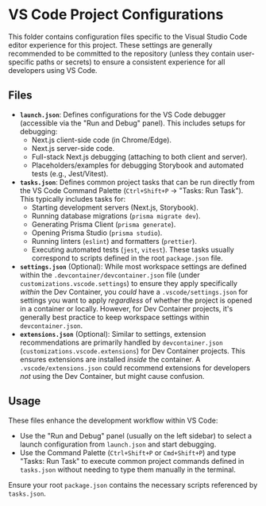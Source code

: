 # VS Code Project Configurations

This folder contains configuration files specific to the Visual Studio Code editor experience for this project. These settings are generally recommended to be committed to the repository (unless they contain user-specific paths or secrets) to ensure a consistent experience for all developers using VS Code.

## Files

*   **`launch.json`**: Defines configurations for the VS Code debugger (accessible via the "Run and Debug" panel). This includes setups for debugging:
    *   Next.js client-side code (in Chrome/Edge).
    *   Next.js server-side code.
    *   Full-stack Next.js debugging (attaching to both client and server).
    *   Placeholders/examples for debugging Storybook and automated tests (e.g., Jest/Vitest).
*   **`tasks.json`**: Defines common project tasks that can be run directly from the VS Code Command Palette (`Ctrl+Shift+P` -> "Tasks: Run Task"). This typically includes tasks for:
    *   Starting development servers (Next.js, Storybook).
    *   Running database migrations (`prisma migrate dev`).
    *   Generating Prisma Client (`prisma generate`).
    *   Opening Prisma Studio (`prisma studio`).
    *   Running linters (`eslint`) and formatters (`prettier`).
    *   Executing automated tests (`jest`, `vitest`).
    These tasks usually correspond to scripts defined in the root `package.json` file.
*   **`settings.json`** (Optional): While most workspace settings are defined within the `.devcontainer/devcontainer.json` file (under `customizations.vscode.settings`) to ensure they apply specifically *within* the Dev Container, you *could* have a `.vscode/settings.json` for settings you want to apply *regardless* of whether the project is opened in a container or locally. However, for Dev Container projects, it's generally best practice to keep workspace settings within `devcontainer.json`.
*   **`extensions.json`** (Optional): Similar to settings, extension recommendations are primarily handled by `devcontainer.json` (`customizations.vscode.extensions`) for Dev Container projects. This ensures extensions are installed *inside* the container. A `.vscode/extensions.json` could recommend extensions for developers *not* using the Dev Container, but might cause confusion.

## Usage

These files enhance the development workflow within VS Code:

*   Use the "Run and Debug" panel (usually on the left sidebar) to select a launch configuration from `launch.json` and start debugging.
*   Use the Command Palette (`Ctrl+Shift+P` or `Cmd+Shift+P`) and type "Tasks: Run Task" to execute common project commands defined in `tasks.json` without needing to type them manually in the terminal.

Ensure your root `package.json` contains the necessary scripts referenced by `tasks.json`.